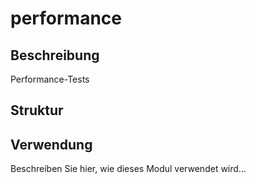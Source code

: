 ﻿# performance

## Beschreibung
Performance-Tests

## Struktur


## Verwendung
Beschreiben Sie hier, wie dieses Modul verwendet wird...

